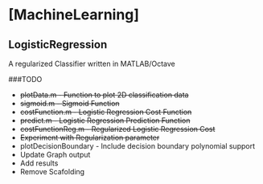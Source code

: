 # [MachineLearning] 

## LogisticRegression

A regularized Classifier written in MATLAB/Octave


###TODO
- ~~plotData.m - Function to plot 2D classification data~~  
- ~~sigmoid.m - Sigmoid Function~~  
- ~~costFunction.m - Logistic Regression Cost Function~~  
- ~~predict.m - Logistic Regression Prediction Function~~  
- ~~costFunctionReg.m - Regularized Logistic Regression Cost~~
- ~~Experiment with Regularization parameter~~
- plotDecisionBoundary - Include decision boundary polynomial support
- Update Graph output
- Add results
- Remove Scafolding